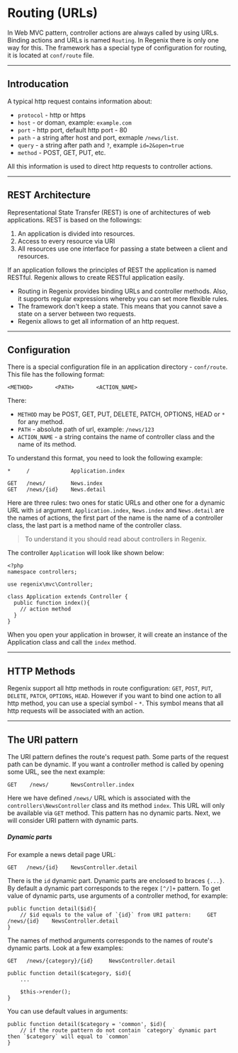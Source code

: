 # Routing (URLs)

In Web MVC pattern, controller actions are always called by using URLs. Binding actions
and URLs is named `Routing`. In Regenix there is only one way for this. The framework
has a special type of configuration for routing, it is located at `conf/route` file.

---

## Introducation

A typical http request contains information about:

+ `protocol` - http or https
+ `host` - or doman, example: `example.com`
+ `port` - http port, default http port - 80
+ `path` - a string after host and port, exmaple `/news/list`.
+ `query` - a string after path and `?`, example `id=2&open=true`
+ `method` - POST, GET, PUT, etc.

All this information is used to direct http requests to controller actions.

---

## REST Architecture

Representational State Transfer (REST) is one of architectures of web applications.
REST is based on the followings:

1. An application is divided into resources.
2. Access to every resource via URI
3. All resources use one interface for passing a state between a client and resources.

If an application follows the principles of REST the application is named RESTful. 
Regenix allows to create RESTful application easily. 

+ Routing in Regenix provides binding URLs and controller methods. Also, it supports regular expressions
  whereby you can set more flexible rules.
+ The framework don't keep a state. This means that you cannot save a state on a server between two requests.
+ Regenix allows to get all information of an http request.

---

## Configuration

There is a special configuration file in an application directory - `conf/route`. This file has the following
format:

    <METHOD>       <PATH>       <ACTION_NAME>

There:

+ `METHOD` may be POST, GET, PUT, DELETE, PATCH, OPTIONS, HEAD or `*` for any method.
+ `PATH` - absolute path of url, example: `/news/123`
+ `ACTION_NAME` - a string contains the name of controller class and the name of its method.

To understand this format, you need to look the following example:

    *     /             Application.index

    GET   /news/        News.index
    GET   /news/{id}    News.detail

Here are three rules: two ones for static URLs and other one for a dynamic URL with `id` argument.
`Application.index`, `News.index` and `News.detail` are the names of actions, the first part of the name
is the name of a controller class, the last part is a method name of the controller class.

> To understand it you should read about controllers in Regenix.

The controller `Application` will look like shown below:

    <?php
    namespace controllers;

    use regenix\mvc\Controller;

    class Application extends Controller {
      public function index(){
        // action method
      }
    }

When you open your application in browser, it will create an instance of the Application class 
and call the `index` method. 

---

## HTTP Methods

Regenix support all http methods in route configuration: `GET`, `POST`, `PUT`, `DELETE`, 
`PATCH`, `OPTIONS`, `HEAD`. However if you want to bind one action to all http method, 
you can use a special symbol - `*`. This symbol means that all http requests will be associated
with an action.

---

## The URI pattern

The URI pattern defines the route's request path. Some parts of the request path can be dynamic.
If you want a controller method is called by opening some URL, see the next example:

    GET    /news/       NewsController.index
     
Here we have defined `/news/` URL which is associated with the `controllers\NewsController` class and
its method `index`. This URL will only be available via `GET` method. This pattern has no dynamic parts.
Next, we will consider URI pattern with dynamic parts.

##### Dynamic parts

For example a news detail page URL:

    GET   /news/{id}    NewsController.detail

There is the `id` dynamic part. Dynamic parts are enclosed to braces `{...}`. By default
a dynamic part corresponds to the regex `[^/]+` pattern. To get value of dynamic parts, use
arguments of a controller method, for example:

    public function detail($id){
        // $id equals to the value of `{id}` from URI pattern:     GET   /news/{id}    NewsController.detail
    }
    
The names of method arguments corresponds to the names of route's dynamic parts. Look at a few examples:

    GET   /news/{category}/{id}     NewsController.detail 
    
    public function detail($category, $id){
        ...
        
        $this->render();
    }

You can use default values in arguments:

    public function detail($category = 'common', $id){
        // if the route pattern do not contain `category` dynamic part then `$category` will equal to `common`
    }

